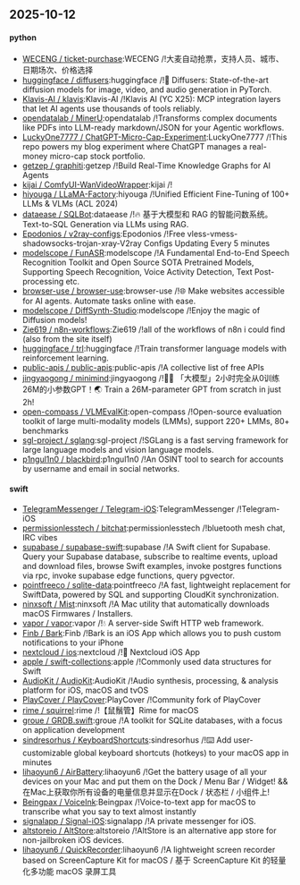 ## 2025-10-12

#### python
* [WECENG / ticket-purchase](https://github.com/WECENG/ticket-purchase):WECENG /!大麦自动抢票，支持人员、城市、日期场次、价格选择
* [huggingface / diffusers](https://github.com/huggingface/diffusers):huggingface /!🤗 Diffusers: State-of-the-art diffusion models for image, video, and audio generation in PyTorch.
* [Klavis-AI / klavis](https://github.com/Klavis-AI/klavis):Klavis-AI /!Klavis AI (YC X25): MCP integration layers that let AI agents use thousands of tools reliably.
* [opendatalab / MinerU](https://github.com/opendatalab/MinerU):opendatalab /!Transforms complex documents like PDFs into LLM-ready markdown/JSON for your Agentic workflows.
* [LuckyOne7777 / ChatGPT-Micro-Cap-Experiment](https://github.com/LuckyOne7777/ChatGPT-Micro-Cap-Experiment):LuckyOne7777 /!This repo powers my blog experiment where ChatGPT manages a real-money micro-cap stock portfolio.
* [getzep / graphiti](https://github.com/getzep/graphiti):getzep /!Build Real-Time Knowledge Graphs for AI Agents
* [kijai / ComfyUI-WanVideoWrapper](https://github.com/kijai/ComfyUI-WanVideoWrapper):kijai /!
* [hiyouga / LLaMA-Factory](https://github.com/hiyouga/LLaMA-Factory):hiyouga /!Unified Efficient Fine-Tuning of 100+ LLMs & VLMs (ACL 2024)
* [dataease / SQLBot](https://github.com/dataease/SQLBot):dataease /!🔥 基于大模型和 RAG 的智能问数系统。Text-to-SQL Generation via LLMs using RAG.
* [Epodonios / v2ray-configs](https://github.com/Epodonios/v2ray-configs):Epodonios /!Free vless-vmess-shadowsocks-trojan-xray-V2ray Configs Updating Every 5 minutes
* [modelscope / FunASR](https://github.com/modelscope/FunASR):modelscope /!A Fundamental End-to-End Speech Recognition Toolkit and Open Source SOTA Pretrained Models, Supporting Speech Recognition, Voice Activity Detection, Text Post-processing etc.
* [browser-use / browser-use](https://github.com/browser-use/browser-use):browser-use /!🌐 Make websites accessible for AI agents. Automate tasks online with ease.
* [modelscope / DiffSynth-Studio](https://github.com/modelscope/DiffSynth-Studio):modelscope /!Enjoy the magic of Diffusion models!
* [Zie619 / n8n-workflows](https://github.com/Zie619/n8n-workflows):Zie619 /!all of the workflows of n8n i could find (also from the site itself)
* [huggingface / trl](https://github.com/huggingface/trl):huggingface /!Train transformer language models with reinforcement learning.
* [public-apis / public-apis](https://github.com/public-apis/public-apis):public-apis /!A collective list of free APIs
* [jingyaogong / minimind](https://github.com/jingyaogong/minimind):jingyaogong /!🚀🚀 「大模型」2小时完全从0训练26M的小参数GPT！🌏 Train a 26M-parameter GPT from scratch in just 2h!
* [open-compass / VLMEvalKit](https://github.com/open-compass/VLMEvalKit):open-compass /!Open-source evaluation toolkit of large multi-modality models (LMMs), support 220+ LMMs, 80+ benchmarks
* [sgl-project / sglang](https://github.com/sgl-project/sglang):sgl-project /!SGLang is a fast serving framework for large language models and vision language models.
* [p1ngul1n0 / blackbird](https://github.com/p1ngul1n0/blackbird):p1ngul1n0 /!An OSINT tool to search for accounts by username and email in social networks.

#### swift
* [TelegramMessenger / Telegram-iOS](https://github.com/TelegramMessenger/Telegram-iOS):TelegramMessenger /!Telegram-iOS
* [permissionlesstech / bitchat](https://github.com/permissionlesstech/bitchat):permissionlesstech /!bluetooth mesh chat, IRC vibes
* [supabase / supabase-swift](https://github.com/supabase/supabase-swift):supabase /!A Swift client for Supabase. Query your Supabase database, subscribe to realtime events, upload and download files, browse Swift examples, invoke postgres functions via rpc, invoke supabase edge functions, query pgvector.
* [pointfreeco / sqlite-data](https://github.com/pointfreeco/sqlite-data):pointfreeco /!A fast, lightweight replacement for SwiftData, powered by SQL and supporting CloudKit synchronization.
* [ninxsoft / Mist](https://github.com/ninxsoft/Mist):ninxsoft /!A Mac utility that automatically downloads macOS Firmwares / Installers.
* [vapor / vapor](https://github.com/vapor/vapor):vapor /!💧 A server-side Swift HTTP web framework.
* [Finb / Bark](https://github.com/Finb/Bark):Finb /!Bark is an iOS App which allows you to push custom notifications to your iPhone
* [nextcloud / ios](https://github.com/nextcloud/ios):nextcloud /!📱 Nextcloud iOS App
* [apple / swift-collections](https://github.com/apple/swift-collections):apple /!Commonly used data structures for Swift
* [AudioKit / AudioKit](https://github.com/AudioKit/AudioKit):AudioKit /!Audio synthesis, processing, & analysis platform for iOS, macOS and tvOS
* [PlayCover / PlayCover](https://github.com/PlayCover/PlayCover):PlayCover /!Community fork of PlayCover
* [rime / squirrel](https://github.com/rime/squirrel):rime /!【鼠鬚管】Rime for macOS
* [groue / GRDB.swift](https://github.com/groue/GRDB.swift):groue /!A toolkit for SQLite databases, with a focus on application development
* [sindresorhus / KeyboardShortcuts](https://github.com/sindresorhus/KeyboardShortcuts):sindresorhus /!⌨️ Add user-customizable global keyboard shortcuts (hotkeys) to your macOS app in minutes
* [lihaoyun6 / AirBattery](https://github.com/lihaoyun6/AirBattery):lihaoyun6 /!Get the battery usage of all your devices on your Mac and put them on the Dock / Menu Bar / Widget! && 在Mac上获取你所有设备的电量信息并显示在Dock / 状态栏 / 小组件上!
* [Beingpax / VoiceInk](https://github.com/Beingpax/VoiceInk):Beingpax /!Voice-to-text app for macOS to transcribe what you say to text almost instantly
* [signalapp / Signal-iOS](https://github.com/signalapp/Signal-iOS):signalapp /!A private messenger for iOS.
* [altstoreio / AltStore](https://github.com/altstoreio/AltStore):altstoreio /!AltStore is an alternative app store for non-jailbroken iOS devices.
* [lihaoyun6 / QuickRecorder](https://github.com/lihaoyun6/QuickRecorder):lihaoyun6 /!A lightweight screen recorder based on ScreenCapture Kit for macOS / 基于 ScreenCapture Kit 的轻量化多功能 macOS 录屏工具
